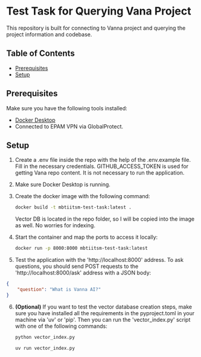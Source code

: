 # Test Task for Querying Vana Project

This repository is built for connecting to Vanna project and querying the project information and codebase.

## Table of Contents
- [Prerequisites](#prerequisites)
- [Setup](#setup)

## Prerequisites

Make sure you have the following tools installed:
- [Docker Desktop](https://www.docker.com/products/docker-desktop/)
- Connected to EPAM VPN via GlobalProtect.

## Setup

1. Create a .env file inside the repo with the help of the .env.example file. Fill in the necessary credentials. GITHUB_ACCESS_TOKEN is used for getting Vana repo content. It is not necessary to run the application.

2. Make sure Docker Desktop is running.

3. Create the docker image with the following command:
    ```sh
    docker build -t mbtiitsm-test-task:latest .
    ```
    Vector DB is located in the repo folder, so I will be copied into the image as well. No worries for indexing.

4. Start the container and map the ports to access it locally:
    ```sh
    docker run -p 8000:8000 mbtiitsm-test-task:latest
    ````

5. Test the application with the 'http://localhost:8000' address. To ask questions, you should send POST requests to the 'http://localhost:8000/ask' address with a JSON body:
```json
{
    "question": "What is Vanna AI?"
}
```

6. <b>(Optional)</b> If you want to test the vector database creation steps, make sure you have installed all the requirements in the pyproject.toml in your machine via 'uv' or 'pip'. Then you can run the 'vector_index.py' script with one of the following commands:
    ```sh
    python vector_index.py
    ```
    ```sh
    uv run vector_index.py
    ```
